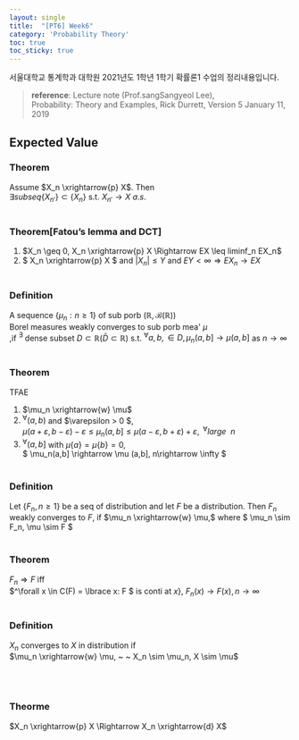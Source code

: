 ```yaml
---
layout: single
title:  "[PT6] Week6"
category: 'Probability Theory'
toc: true
toc_sticky: true
---
```



서울대학교 통계학과 대학원 2021년도 1학년 1학기 확률론1 수업의 정리내용입니다. <br/>
> **reference**: Lecture note (Prof.sangSangyeol Lee),<br/> Probability: Theory and Examples, Rick Durrett, Version 5 January 11, 2019

## Expected Value

### $\textbf{Theorem}$ 
Assume $X_n \xrightarrow{p} X$. Then <br/> $\exists subseq \lbrace X_{n'}  \rbrace \subset \lbrace X_{n}  \rbrace$ s.t. $X_{n'} \rightarrow X ~ a.s.$
<br/><br/>

### $\textbf{Theorem[Fatou's lemma and DCT]}$ 
1. $X_n \geq 0, X_n \xrightarrow{p} X \Rightarrow EX \leq liminf_n EX_n$
2. $ X_n \xrightarrow{p} X $ and $\vert X_n \vert \leq Y$ and $EY < \infty \Rightarrow EX_n \rightarrow EX$
<br/><br/>

### $\textbf{Definition}$ 
A sequence $\lbrace \mu_n : n \geq 1 \rbrace$ of sub porb $(\mathbb{R}, \mathscr{B}(\mathbb{R}))$ <br/> Borel measures weakly converges to sub porb mea' $\mu$ <br/>,if $^\exists$  dense subset $D \subset \mathbb{R} (\bar{D} \subset \mathbb{R})$ s.t. $^\forall a,b, \in D, \mu_n(a,b] \rightarrow \mu(a,b]$ as $n \rightarrow \infty$
<br/><br/>

### $\textbf{Theorem}$ 
TFAE
1. $\mu_n \xrightarrow{w} \mu$
2. $^\forall (a,b)$ and $\varepsilon > 0 $, <br/> $\mu(a+\varepsilon , b -\varepsilon) -\varepsilon \leq \mu_n(a,b] \leq \mu(a - \varepsilon, b+ \varepsilon) + \varepsilon, ~ ^\forall large  \ \ n$
3. $^\forall (a,b]$ with $\mu\lbrace a\rbrace = \mu\lbrace b\rbrace = 0$, <br/> $ \mu_n(a,b] \rightarrow \mu (a,b], n\rightarrow \infty $
<br/><br/>

### $\textbf{Definition}$ 
Let $\lbrace F_n, n \geq 1 \rbrace$ be a seq of distribution and let $F$ be a distribution. Then $F_n$ weakly converges to $F$, if $\mu_n \xrightarrow{w} \mu,$ where $ \mu_n \sim F_n, \mu \sim F $
<br/><br/>



### $\textbf{Theorem}$ 
$F_n \Rightarrow F$ iff <br/>
$^\forall x \in C(F) = \lbrace x: F $ is conti at $x \rbrace$, $F_n(x) \rightarrow F(x), n \rightarrow \infty$
<br/><br/>

### $\textbf{Definition}$ 
$X_n$ converges to $X$ in distribution if <br/> $\mu_n \xrightarrow{w} \mu, ~ ~ X_n \sim \mu_n, X \sim \mu$

<br/><br/>

### $\textbf{Theorme}$ 
$X_n \xrightarrow{p} X \Rightarrow X_n \xrightarrow{d} X$
<br/><br/>







